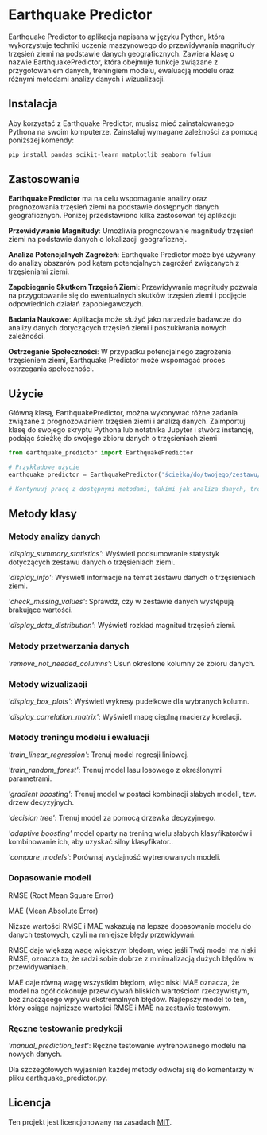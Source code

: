 # Earthquake Predictor 

Earthquake Predictor to aplikacja napisana w języku Python, która wykorzystuje techniki uczenia maszynowego do przewidywania magnitudy trzęsień ziemi na podstawie danych geograficznych. Zawiera klasę o nazwie EarthquakePredictor, która obejmuje funkcje związane z przygotowaniem danych, treningiem modelu, ewaluacją modelu oraz różnymi metodami analizy danych i wizualizacji.


## Instalacja

Aby korzystać z Earthquake Predictor, musisz mieć zainstalowanego Pythona na swoim komputerze. Zainstaluj wymagane zależności za pomocą poniższej komendy:

```bash
pip install pandas scikit-learn matplotlib seaborn folium
```
## Zastosowanie

**Earthquake Predictor** ma na celu wspomaganie analizy oraz prognozowania trzęsień ziemi na podstawie dostępnych danych geograficznych. Poniżej przedstawiono kilka zastosowań tej aplikacji:

**Przewidywanie Magnitudy**: Umożliwia prognozowanie magnitudy trzęsień ziemi na podstawie danych o lokalizacji geograficznej.

**Analiza Potencjalnych Zagrożeń**: Earthquake Predictor może być używany do analizy obszarów pod kątem potencjalnych zagrożeń związanych z trzęsieniami ziemi.

**Zapobieganie Skutkom Trzęsień Ziemi**: Przewidywanie magnitudy pozwala na przygotowanie się do ewentualnych skutków trzęsień ziemi i podjęcie odpowiednich działań zapobiegawczych.

**Badania Naukowe**: Aplikacja może służyć jako narzędzie badawcze do analizy danych dotyczących trzęsień ziemi i poszukiwania nowych zależności.

**Ostrzeganie Społeczności**: W przypadku potencjalnego zagrożenia trzęsieniem ziemi, Earthquake Predictor może wspomagać proces ostrzegania społeczności.

## Użycie 

Główną klasą, EarthquakePredictor, można wykonywać różne zadania związane z prognozowaniem trzęsień ziemi i analizą danych. Zaimportuj klasę do swojego skryptu Pythona lub notatnika Jupyter i stwórz instancję, podając ścieżkę do swojego zbioru danych o trzęsieniach ziemi
```python
from earthquake_predictor import EarthquakePredictor

# Przykładowe użycie
earthquake_predictor = EarthquakePredictor('ścieżka/do/twojego/zestawu/danych.csv')

# Kontynuuj pracę z dostępnymi metodami, takimi jak analiza danych, trening modelu itp.

```
## Metody klasy
### Metody analizy danych

*'display_summary_statistics'*: Wyświetl podsumowanie statystyk dotyczących zestawu danych o trzęsieniach ziemi.

*'display_info'*: Wyświetl informacje na temat zestawu danych o trzęsieniach ziemi.

*'check_missing_values'*: Sprawdź, czy w zestawie danych występują brakujące wartości.

*'display_data_distribution'*: Wyświetl rozkład magnitud trzęsień ziemi.

### Metody przetwarzania danych

*'remove_not_needed_columns'*: Usuń określone kolumny ze zbioru danych.

### Metody wizualizacji

*'display_box_plots'*: Wyświetl wykresy pudełkowe dla wybranych kolumn.

*'display_correlation_matrix'*: Wyświetl mapę cieplną macierzy korelacji.

### Metody treningu modelu i ewaluacji

*'train_linear_regression'*: Trenuj model regresji liniowej.

*'train_random_forest'*: Trenuj model lasu losowego z określonymi parametrami.

*'gradient boosting'*: Trenuj model w postaci kombinacji słabych modeli, tzw. drzew decyzyjnych.

*'decision tree'*: Trenuj model za pomocą drzewka decyzyjnego.

*'adaptive boosting'* model oparty na trening wielu słabych klasyfikatorów i kombinowanie ich, aby uzyskać silny klasyfikator..

*'compare_models'*: Porównaj wydajność wytrenowanych modeli.


### Dopasowanie modeli
RMSE (Root Mean Square Error)

MAE (Mean Absolute Error)

Niższe wartości RMSE i MAE wskazują na lepsze dopasowanie modelu do danych testowych, czyli na mniejsze błędy przewidywań.

RMSE daje większą wagę większym błędom, więc jeśli Twój model ma niski RMSE, oznacza to, że radzi sobie dobrze z minimalizacją dużych błędów w przewidywaniach.

MAE daje równą wagę wszystkim błędom, więc niski MAE oznacza, że model na ogół dokonuje przewidywań bliskich wartościom rzeczywistym, bez znaczącego wpływu ekstremalnych błędów.
Najlepszy model to ten, który osiąga najniższe wartości RMSE i MAE na zestawie testowym.


### Ręczne testowanie predykcji
*'manual_prediction_test'*: Ręczne testowanie wytrenowanego modelu na nowych danych.


Dla szczegółowych wyjaśnień każdej metody odwołaj się do komentarzy w pliku earthquake_predictor.py.

## Licencja

Ten projekt jest licencjonowany na zasadach [MIT](https://choosealicense.com/licenses/mit/).
